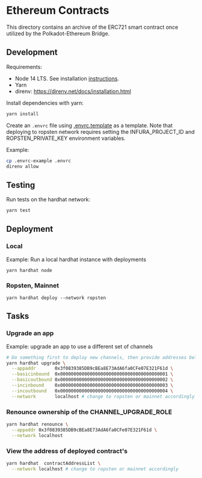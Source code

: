 # Ethereum Contracts

This directory contains an archive of the ERC721 smart contract once utilized by the Polkadot-Ethereum Bridge.

## Development

Requirements:
* Node 14 LTS. See installation [instructions](https://www.digitalocean.com/community/tutorials/how-to-install-node-js-on-ubuntu-20-04#option-3-%E2%80%94-installing-node-using-the-node-version-manager).
* Yarn
* direnv: https://direnv.net/docs/installation.html

Install dependencies with yarn:

```bash
yarn install
```

Create an `.envrc` file using [.envrc.template](.envrc.template) as a template. Note that deploying to ropsten network requires setting the INFURA_PROJECT_ID and ROPSTEN_PRIVATE_KEY environment variables.

Example:

```bash
cp .envrc-example .envrc
direnv allow
```

## Testing

Run tests on the hardhat network:

```bash
yarn test
```

## Deployment

### Local

Example: Run a local hardhat instance with deployments

```
yarn hardhat node
```

### Ropsten, Mainnet

```
yarn hardhat deploy --network ropsten
```

## Tasks

### Upgrade an app

Example: upgrade an app to use a different set of channels

```sh
# Do something first to deploy new channels, then provide addresses below
yarn hardhat upgrade \
  --appaddr       0x3f0839385DB9cBEa8E73AdA6fa0CFe07E321F61d \
  --basicinbound  0x0000000000000000000000000000000000000001 \
  --basicoutbound 0x0000000000000000000000000000000000000002 \
  --incinbound    0x0000000000000000000000000000000000000003 \
  --incoutbound   0x0000000000000000000000000000000000000004 \
  --network       localhost # change to ropsten or mainnet accordingly
```

### Renounce ownership of the CHANNEL_UPGRADE_ROLE

```sh
yarn hardhat renounce \
  --appaddr 0x3f0839385DB9cBEa8E73AdA6fa0CFe07E321F61d \
  --network localhost
```

### View the address of deployed contract's

```sh
yarn hardhat  contractAddressList \
  --network localhost # change to ropsten or mainnet accordingly
```
